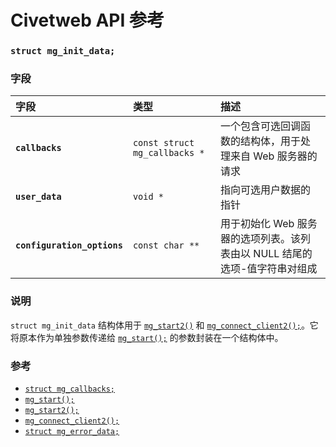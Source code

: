 # Civetweb API 参考

### `struct mg_init_data;`

### 字段

| 字段 | 类型 | 描述 |
| :--- | :--- | :--- |
| **`callbacks`** | `const struct mg_callbacks *` | 一个包含可选回调函数的结构体，用于处理来自 Web 服务器的请求 |
| **`user_data`** | `void *` | 指向可选用户数据的指针 |
| **`configuration_options`** | `const char **` | 用于初始化 Web 服务器的选项列表。该列表由以 NULL 结尾的选项-值字符串对组成 |

### 说明

`struct mg_init_data` 结构体用于 [`mg_start2()`](mg_start2.md) 和 [`mg_connect_client2();`](mg_connect_client2.md)。它将原本作为单独参数传递给 [`mg_start();`](mg_start.md) 的参数封装在一个结构体中。

### 参考

* [`struct mg_callbacks;`](mg_callbacks.md)
* [`mg_start();`](mg_start.md)
* [`mg_start2();`](mg_start2.md)
* [`mg_connect_client2();`](mg_connect_client2.md)
* [`struct mg_error_data;`](mg_error_data.md)